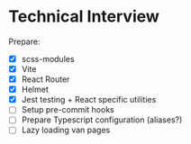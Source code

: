 # Technical Interview

Prepare:

* [x] scss-modules
* [x] Vite
* [x] React Router
* [x] Helmet
* [x] Jest testing + React specific utilities
* [ ] Setup pre-commit hooks
* [ ] Prepare Typescript configuration (aliases?)
* [ ] Lazy loading van pages
